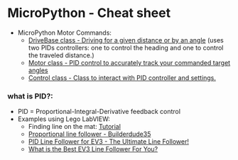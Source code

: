 # MicroPython - Cheat sheet 
 
 
 * MicroPython Motor Commands:
    * [DriveBase class - Driving for a given distance or by an angle](https://docs.pybricks.com/en/latest/robotics.html) (uses two PIDs controllers: one to control the heading and one to control the traveled distance.)
    * [Motor class - PID control to accurately track your commanded target angles](https://pybricks.github.io/ev3-micropython/ev3devices.html#motors)
    * [Control class - Class to interact with PID controller and settings.](https://pybricks.github.io/ev3-micropython/motors.html) 

### what is PID?:
  * PID = Proportional-Integral-Derivative feedback control
  * Examples using Lego LabVIEW: 
      * Finding line on the mat: [Tutorial](http://flltutorials.com/translations/en-us/RobotGame/FindingLines.pdf)
      * [Proportional line follower - Builderdude35](https://www.youtube.com/watch?v=uPFfevfpMxs)
      * [PID Line Follower for EV3 - The Ultimate Line Follower!](https://www.youtube.com/watch?v=AMBWV_HGYj4)
      * [What is the Best EV3 Line Follower For You?](https://www.youtube.com/watch?v=P50CE0xwhvo)
